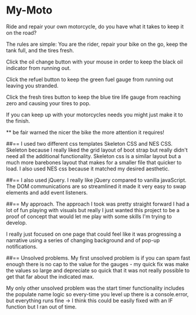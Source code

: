 # My-Moto
Ride and repair your own motorcycle, do you have what it takes to keep it on the road?

The rules are simple:
You are the rider, repair your bike on the go, keep the tank full, and the tires fresh.

Click the oil change button with your mouse in order to keep the black oil indicator from running out.

Click the refuel button to keep the green fuel gauge from running out leaving you stranded.

Click the fresh tires button to keep the blue tire life gauge from reaching zero and causing your tires to pop.

If you can keep up with your motorcycles needs you might just make it to the finish.

** be fair warned the nicer the bike the more attention it requires!

##== I used two different css templates Skeleton CSS and NES CSS.
Skeleton because I really liked the grid layout of boot strap but really didn't need all the additional functionality. Skeleton css is a similar layout but a much more barebones layout that makes for a smaller file that quicker to load.
I also used NES css because it matched my desired aesthetic.

##== I also used jQuery.
I really like jQuery compared to vanilla javaScript. The DOM communications are so streamlined it made it very easy to swap elements and add event listeners.

##== My approach.
The approach I took was pretty straight forward I had a lot of fun playing with visuals but really I just wanted this project to be a proof of concept that would let me play with some skills I'm trying to develop.

I really just focused on one page that could feel like it was progressing a narrative using a series of changing background and of pop-up notifications.

##== Unsolved problems.
My first unsolved problem is if you can spam fast enough there is no cap to the value for the gauges - my quick fix was make the values so large and depreciate so quick that it was not really possible to get that far about the indicated max.

My only other unsolved problem was the start timer functionality includes the populate name logic so every-time you level up there is a console.error, but everything runs fine -> I think this could be easily fixed with an IF function but I ran out of time. 
